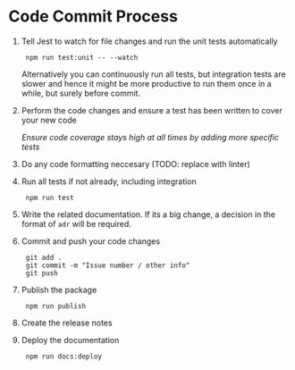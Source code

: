 # Code Commit Process

1. Tell Jest to watch for file changes and run the unit tests automatically

        npm run test:unit -- --watch

    Alternatively you can continuously run all tests, but integration tests
    are slower and hence it might be more productive to run them once in a while,
    but surely before commit.

2. Perform the code changes and ensure a test has been written to cover your new code

   *Ensure code coverage stays high at all times by adding more specific tests*

3. Do any code formatting neccesary (TODO: replace with linter)

4. Run all tests if not already, including integration

        npm run test

5. Write the related documentation. If its a big change, a decision in the format
    of `adr` will be required.

6. Commit and push your code changes

        git add .
        git commit -m "Issue number / other info"
        git push

7. Publish the package

        npm run publish

8. Create the release notes

9. Deploy the documentation

        npm run docs:deploy
